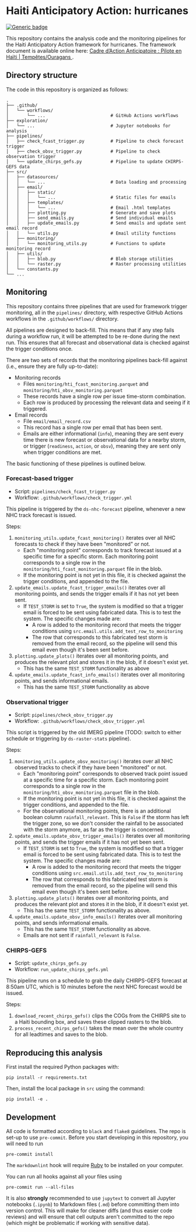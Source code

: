 # Haiti Anticipatory Action: hurricanes
<!-- markdownlint-disable MD013 -->
[![Generic badge](https://img.shields.io/badge/STATUS-ENDORSED-%231EBFB3)](https://shields.io/)

This repository contains the analysis code and the monitoring pipelines for the Haiti Anticipatory Action framework for hurricanes. The framework document is available online here: [Cadre d’Action Anticipatoire : Pilote en Haïti | Tempêtes/Ouragans
](https://www.unocha.org/publications/report/haiti/cadre-daction-anticipatoire-pilote-en-haiti-tempetesouragans).

## Directory structure

The code in this repository is organized as follows:

```shell
.
├── .github/
│   └── workflows/
│       └── ...                         # GitHub Actions workflows
├── exploration/
│   └── ...                             # Jupyter notebooks for analysis
├── pipelines/
│   ├── check_fcast_trigger.py          # Pipeline to check forecast trigger
│   ├── check_obsv_trigger.py           # Pipeline to check observation trigger
│   └── update_chirps_gefs.py           # Pipeline to update CHIRPS-GEFS data
├── src/
│   ├── datasources/
│   │   └── ...                         # Data loading and processing
│   ├── email/
│   │   ├── static/
│   │   │   └── ...                     # Static files for emails
│   │   ├── templates/
│   │   │   └── ...                     # Email .html templates
│   │   ├── plotting.py                 # Generate and save plots
│   │   ├── send_emails.py              # Send individual emails
│   │   ├── update_emails.py            # Send emails and update sent email record
│   │   └── utils.py                    # Email utility functions
│   ├── monitoring/
│   │   └── monitoring_utils.py         # Functions to update monitoring record
│   ├── utils/
│   │   ├── blob.py                     # Blob storage utilities
│   │   └── raster.py                   # Raster processing utilities
│   └── constants.py
└── ...
```

## Monitoring

This repository contains three pipelines that are used for framework trigger monitoring, all in the `pipelines/` directory, with respective GitHub Actions workflows in the `.github/workflows/` directory.

All pipelines are designed to back-fill. This means that if any step fails during a workflow run, it will be attempted to be re-done during the next run. This ensures that all forecast and observational data is checked against the trigger conditions once.

There are two sets of records that the monitoring pipelines back-fill against (i.e., ensure they are fully up-to-date):

- Monitoring records
  - Files `monitoring/hti_fcast_monitoring.parquet` and `monitoring/hti_obsv_monitoring.parquet`
  - These records have a single row per issue time-storm combination.
  - Each row is produced by processing the relevant data and seeing if it triggered.
- Email records
  - File `email/email_record.csv`
  - This record has a single row per email that has been sent.
  - Emails are either informational (`info`), meaning they are sent every time there is new forecast or observational data for a nearby storm, or trigger (`readiness`, `action`, or `obsv`), meaning they are sent only when trigger conditions are met.

The basic functioning of these pipelines is outlined below.

### Forecast-based trigger

- Script: `pipelines/check_fcast_trigger.py`
- Workflow: `.github/workflows/check_trigger.yml`

This pipeline is triggered by the `ds-nhc-forecast` pipeline, whenever a new NHC track forecast is issued.

Steps:

1. `monitoring_utils.update_fcast_monitoring()` iterates over all NHC forecasts to check if they have been "monitored" or not.
   - Each "monitoring point" corresponds to track forecast issued at a specific time for a specific storm. Each monitoring point corresponds to a single row in the `monitoring/hti_fcast_monitoring.parquet` file in the blob.
   - If the monitoring point is not yet in this file, it is checked against the trigger conditions, and appended to the file.
2. `update_emails.update_fcast_trigger_emails()` iterates over all monitoring points, and sends the trigger emails if it has not yet been sent.
   - If `TEST_STORM` is set to `True`, the system is modified so that a trigger email is forced to be sent using fabricated data. This is to test the system. The specific changes made are:
     - A row is added to the monitoring record that meets the trigger conditions using `src.email.utils.add_test_row_to_monitoring`
     - The row that corresponds to this fabricated test storm is removed from the email record, so the pipeline will send this email even though it's been sent before.
3. `plotting.update_plots()` iterates over all monitoring points, and produces the relevant plot and stores it in the blob, if it doesn't exist yet.
   - This has the same `TEST_STORM` functionality as above
4. `update_emails.update_fcast_info_emails()` iterates over all monitoring points, and sends informational emails.
   - This has the same `TEST_STORM` functionality as above

### Observational trigger

- Script: `pipelines/check_obsv_trigger.py`
- Workflow: `.github/workflows/check_obsv_trigger.yml`

This script is triggered by the old IMERG pipeline (TODO: switch to either schedule or triggering by `ds-raster-stats` pipeline).

Steps:

1. `monitoring_utils.update_obsv_monitoring()` iterates over all NHC observed tracks to check if they have been "monitored" or not.
   - Each "monitoring point" corresponds to observed track point issued at a specific time for a specific storm. Each monitoring point corresponds to a single row in the `monitoring/hti_obsv_monitoring.parquet` file in the blob.
   - If the monitoring point is not yet in this file, it is checked against the trigger conditions, and appended to the file.
   - For the observational monitoring points, there is an additional boolean column `rainfall_relevant`. This is `False` if the storm has left the trigger zone, so we don't consider the rainfall to be associated with the storm anymore, as far as the trigger is concerned.
2. `update_emails.update_obsv_trigger_emails()` iterates over all monitoring points, and sends the trigger emails if it has not yet been sent.
   - If `TEST_STORM` is set to `True`, the system is modified so that a trigger email is forced to be sent using fabricated data. This is to test the system. The specific changes made are:
     - A row is added to the monitoring record that meets the trigger conditions using `src.email.utils.add_test_row_to_monitoring`
     - The row that corresponds to this fabricated test storm is removed from the email record, so the pipeline will send this email even though it's been sent before.
3. `plotting.update_plots()` iterates over all monitoring points, and produces the relevant plot and stores it in the blob, if it doesn't exist yet.
   - This has the same `TEST_STORM` functionality as above.
4. `update_emails.update_obsv_info_emails()` iterates over all monitoring points, and sends informational emails.
   - This has the same `TEST_STORM` functionality as above.
   - Emails are not sent if `rainfall_relevant` is `False`.

### CHIRPS-GEFS

- Script: `update_chirps_gefs.py`
- Workflow: `run_update_chirps_gefs.yml`

This pipeline runs on a schedule to grab the daily CHIRPS-GEFS forecast at 8:50am UTC, which is 10 minutes before the next NHC forecast would be issued.

Steps:

1. `download_recent_chirps_gefs()` clips the COGs from the CHIRPS site to a Haiti bounding box, and saves these clipped rasters to the blob.
2. `process_recent_chirps_gefs()` takes the mean over the whole country for all leadtimes and saves to the blob.

## Reproducing this analysis

First install the required Python packages with:

```shell
pip install -r requirements.txt
```

Then, install the local package in `src` using the command:

```shell
pip install -e .
```

## Development

All code is formatted according to `black` and `flake8` guidelines.
The repo is set-up to use `pre-commit`.
Before you start developing in this repository, you will need to run

```shell
pre-commit install
```

The `markdownlint` hook will require
[Ruby](https://www.ruby-lang.org/en/documentation/installation/)
to be installed on your computer.

You can run all hooks against all your files using

```shell
pre-commit run --all-files
```

It is also **strongly** recommended to use `jupytext`
to convert all Jupyter notebooks (`.ipynb`) to Markdown files (`.md`)
before committing them into version control. This will make for
cleaner diffs (and thus easier code reviews) and will ensure that cell outputs aren't
committed to the repo (which might be problematic if working with sensitive data).
